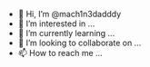 - 👋 Hi, I’m @mach1n3dadddy
- 👀 I’m interested in ...
- 🌱 I’m currently learning ...
- 💞️ I’m looking to collaborate on ...
- 📫 How to reach me ...

<!---
mach1n3dadddy/mach1n3dadddy is a ✨ special ✨ repository because its `README.md` (this file) appears on your GitHub profile.
You can click the Preview link to take a look at your changes.
--->
